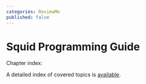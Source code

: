 ```yaml
---
categories: ReviewMe
published: false
---
```

# Squid Programming Guide

Chapter index:

A detailed index of covered topics is
[available](/ProgrammingGuide/FullIndex).
